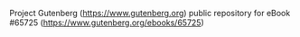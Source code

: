 Project Gutenberg (https://www.gutenberg.org) public repository for
eBook #65725 (https://www.gutenberg.org/ebooks/65725)
